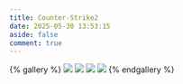 ```yaml
---
title: Counter-Strike2
date: 2025-05-30 13:53:15
aside: false
comment: true
---
```


{% gallery %}
![](\gallery\Counter-Strike2\1.jpg)
![](\gallery\Counter-Strike2\2.jpg)
![](\gallery\Counter-Strike2\3.png)
![](\gallery\Counter-Strike2\4.png)
{% endgallery %}